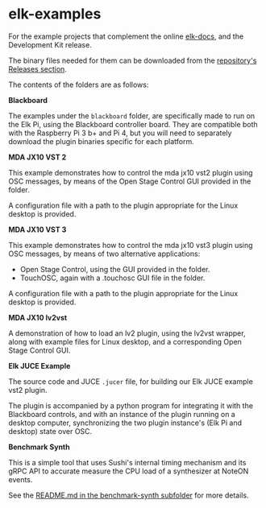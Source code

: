 # elk-examples

For the example projects that complement the online [elk-docs](https://elk-audio.github.io/elk-docs/html/index.html), and the Development Kit release.

The binary files needed for them can be downloaded from the [repository's Releases section](https://github.com/elk-audio/elk-examples/releases/).

The contents of the folders are as follows:

**Blackboard**

The examples under the `blackboard` folder, are specifically made to run on the Elk Pi, using the  Blackboard controller board. They are compatible both with the Raspberry Pi 3 b+ and Pi 4, but you will need to separately download the plugin binaries specific for each platform.

**MDA JX10 VST 2**

This example demonstrates how to control the mda jx10 vst2 plugin using OSC messages, by means of the Open Stage Control GUI provided in the folder.

A configuration file with a path to the plugin appropriate for the Linux desktop is provided.

**MDA JX10 VST 3**

This example demonstrates how to control the mda jx10 vst3 plugin using OSC messages, by means of two alternative applications:

* Open Stage Control, using the GUI provided in the folder.
* TouchOSC, again with a .touchosc GUI file in the folder.

A configuration file with a path to the plugin appropriate for the Linux desktop is provided.

**MDA JX10 lv2vst**

A demonstration of how to load an lv2 plugin, using the lv2vst wrapper, along with example files for Linux desktop, and a corresponding Open Stage Control GUI.

**Elk JUCE Example**

The source code and JUCE `.jucer` file, for building our Elk JUCE example vst2 plugin.

The plugin is accompanied by a python program for integrating it with the Blackboard controls, and with an instance of the plugin running on a desktop computer, synchronizing the two plugin instance's (Elk Pi and desktop) state over OSC.

**Benchmark Synth**

This is a simple tool that uses Sushi's internal timing mechanism and its gRPC API to accurate measure the CPU load of a synthesizer at NoteON events.

See the [README.md in the benchmark-synth subfolder](benchmark-synth/README.md) for more details.